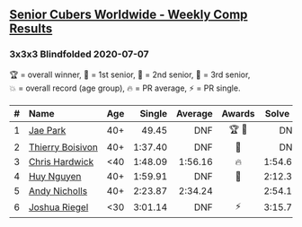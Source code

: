 <style>table {white-space: nowrap;}</style>
<link rel="stylesheet" type="text/css" href="/scw-comp/css/flags.css" />

## [Senior Cubers Worldwide - Weekly Comp Results](/scw-comp/results/)
### 3x3x3 Blindfolded 2020-07-07

<span style="white-space: nowrap;">🏆 = overall winner</span>, <span style="white-space: nowrap;">🥇 = 1st senior</span>, <span style="white-space: nowrap;">🥈 = 2nd senior</span>, <span style="white-space: nowrap;">🥉 = 3rd senior</span>, <span style="white-space: nowrap;">💥 = overall record (age group)</span>, <span style="white-space: nowrap;">🔥 = PR average</span>, <span style="white-space: nowrap;">⚡ = PR single</span>.

| # | Name | Age | Single | Average | Awards | Solve 1 | Solve 2 | Solve 3 | Video |
| :--: | :-- | :--: | --: | --: | :--: | --: | --: | --: | :-- |
| 1 | [Jae Park](../../persons/jae_park/333bf.md) | 40+ | 49.45 | DNF | 🏆 🥇 | DNF | DNF | 49.45 | [Desktop](https://www.facebook.com/events/296526488422565/permalink/300349161373631) / [Mobile](https://m.facebook.com/events/296526488422565?view=permalink&id=300349161373631) |
| 2 | [Thierry Boisivon](../../persons/thierry_boisivon/333bf.md) | 40+ | 1:37.40 | DNF | 🥈 | DNF | 1:37.40 | 2:23.18 | [Desktop](https://www.facebook.com/events/296526488422565/permalink/300470164694864) / [Mobile](https://m.facebook.com/events/296526488422565?view=permalink&id=300470164694864) |
| 3 | [Chris Hardwick](../../persons/chris_hardwick/333bf.md) | <40 | 1:48.09 | 1:56.16 | 🔥 | 1:54.69 | 1:48.09 | 2:05.69 | [Desktop](https://www.facebook.com/events/296526488422565/permalink/299786304763250) / [Mobile](https://m.facebook.com/events/296526488422565?view=permalink&id=299786304763250) |
| 4 | [Huy Nguyen](../../persons/huy_nguyen/333bf.md) | 40+ | 1:59.91 | DNF | 🥉 | 2:12.35 | 1:59.91 | DNF | [Desktop](https://www.facebook.com/events/296526488422565/permalink/301204324621448) / [Mobile](https://m.facebook.com/events/296526488422565?view=permalink&id=301204324621448) |
| 5 | [Andy Nicholls](../../persons/andy_nicholls/333bf.md) | 40+ | 2:23.87 | 2:34.24 |  | 2:54.16 | 2:24.68 | 2:23.87 | [Desktop](https://www.facebook.com/events/296526488422565/permalink/301169604624920) / [Mobile](https://m.facebook.com/events/296526488422565?view=permalink&id=301169604624920) |
| 6 | [Joshua Riegel](../../persons/joshua_riegel/333bf.md) | <30 | 3:01.14 | DNF | ⚡ | 3:15.71 | 3:01.14 | DNF | [Desktop](https://www.facebook.com/events/296526488422565/permalink/301064461302101) / [Mobile](https://m.facebook.com/events/296526488422565?view=permalink&id=301064461302101) |

<!-- Global site tag (gtag.js) - Google Analytics -->
<script async src="https://www.googletagmanager.com/gtag/js?id=UA-86348435-3"></script>
<script>window.dataLayer = window.dataLayer || []; function gtag() {dataLayer.push(arguments);} gtag('js', new Date()); gtag('config', 'UA-86348435-3');</script>
